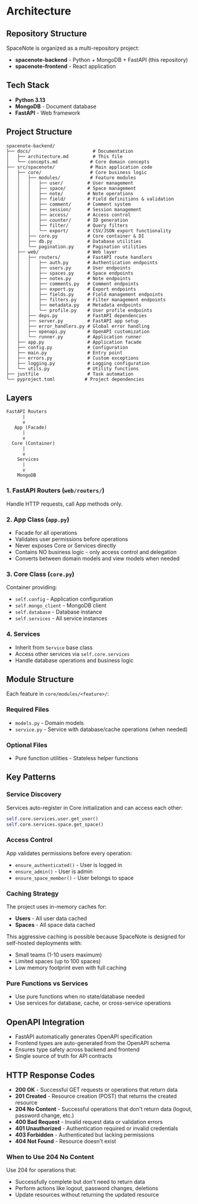 # Architecture

## Repository Structure
SpaceNote is organized as a multi-repository project:
- **spacenote-backend** - Python + MongoDB + FastAPI (this repository)
- **spacenote-frontend** - React application

## Tech Stack
- **Python 3.13**
- **MongoDB** - Document database
- **FastAPI** - Web framework

## Project Structure

```
spacenote-backend/
├── docs/                       # Documentation
│   ├── architecture.md         # This file
│   └── concepts.md            # Core domain concepts
├── src/spacenote/             # Main application code
│   ├── core/                  # Core business logic
│   │   ├── modules/           # Feature modules
│   │   │   ├── user/         # User management
│   │   │   ├── space/        # Space management
│   │   │   ├── note/         # Note operations
│   │   │   ├── field/        # Field definitions & validation
│   │   │   ├── comment/      # Comment system
│   │   │   ├── session/      # Session management
│   │   │   ├── access/       # Access control
│   │   │   ├── counter/      # ID generation
│   │   │   ├── filter/       # Query filters
│   │   │   └── export/       # CSV/JSON export functionality
│   │   ├── core.py           # Core container & DI
│   │   ├── db.py             # Database utilities
│   │   └── pagination.py     # Pagination utilities
│   ├── web/                  # Web layer
│   │   ├── routers/          # FastAPI route handlers
│   │   │   ├── auth.py       # Authentication endpoints
│   │   │   ├── users.py      # User endpoints
│   │   │   ├── spaces.py     # Space endpoints
│   │   │   ├── notes.py      # Note endpoints
│   │   │   ├── comments.py   # Comment endpoints
│   │   │   ├── export.py     # Export endpoints
│   │   │   ├── fields.py     # Field management endpoints
│   │   │   ├── filters.py    # Filter management endpoints
│   │   │   ├── metadata.py   # Metadata endpoints
│   │   │   └── profile.py    # User profile endpoints
│   │   ├── deps.py           # FastAPI dependencies
│   │   ├── server.py         # FastAPI app setup
│   │   ├── error_handlers.py # Global error handling
│   │   ├── openapi.py        # OpenAPI customization
│   │   └── runner.py         # Application runner
│   ├── app.py                # Application facade
│   ├── config.py             # Configuration
│   ├── main.py               # Entry point
│   ├── errors.py             # Custom exceptions
│   ├── logging.py            # Logging configuration
│   └── utils.py              # Utility functions
├── justfile                  # Task automation
└── pyproject.toml           # Project dependencies
```

## Layers

```
FastAPI Routers
      |
      v
   App (Facade)
      |
      v
  Core (Container)
      |
      v
    Services
      |
      v
    MongoDB
```

### 1. FastAPI Routers (`web/routers/`)
Handle HTTP requests, call App methods only.

### 2. App Class (`app.py`)
- Facade for all operations
- Validates user permissions before operations
- Never exposes Core or Services directly
- Contains NO business logic - only access control and delegation
- Converts between domain models and view models when needed

### 3. Core Class (`core.py`)
Container providing:
- `self.config` - Application configuration
- `self.mongo_client` - MongoDB client
- `self.database` - Database instance  
- `self.services` - All service instances

### 4. Services
- Inherit from `Service` base class
- Access other services via `self.core.services`
- Handle database operations and business logic

## Module Structure

Each feature in `core/modules/<feature>/`:

### Required Files
- `models.py` - Domain models
- `service.py` - Service with database/cache operations (when needed)

### Optional Files
- Pure function utilities - Stateless helper functions

## Key Patterns

### Service Discovery
Services auto-register in Core initialization and can access each other:
```python
self.core.services.user.get_user()
self.core.services.space.get_space()
```

### Access Control
App validates permissions before every operation:
- `ensure_authenticated()` - User is logged in
- `ensure_admin()` - User is admin
- `ensure_space_member()` - User belongs to space

### Caching Strategy
The project uses in-memory caches for:
- **Users** - All user data cached
- **Spaces** - All space data cached

This aggressive caching is possible because SpaceNote is designed for self-hosted deployments with:
- Small teams (1-10 users maximum)
- Limited spaces (up to 100 spaces)
- Low memory footprint even with full caching

### Pure Functions vs Services
- Use pure functions when no state/database needed
- Use services for database, cache, or cross-service operations

## OpenAPI Integration
- FastAPI automatically generates OpenAPI specification
- Frontend types are auto-generated from the OpenAPI schema
- Ensures type safety across backend and frontend
- Single source of truth for API contracts

## HTTP Response Codes
- **200 OK** - Successful GET requests or operations that return data
- **201 Created** - Resource creation (POST) that returns the created resource
- **204 No Content** - Successful operations that don't return data (logout, password change, etc.)
- **400 Bad Request** - Invalid request data or validation errors
- **401 Unauthorized** - Authentication required or invalid credentials
- **403 Forbidden** - Authenticated but lacking permissions
- **404 Not Found** - Resource doesn't exist

### When to Use 204 No Content
Use 204 for operations that:
- Successfully complete but don't need to return data
- Perform actions like logout, password changes, deletions
- Update resources without returning the updated resource